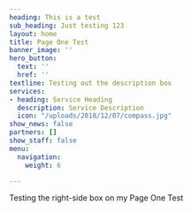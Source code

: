 ```yaml
---
heading: This is a test
sub_heading: Just testing 123
layout: home
title: Page One Test
banner_image: ''
hero_button:
  text: ''
  href: ''
textline: Testing out the description box
services:
- heading: Service Heading
  description: Service Description
  icon: "/uploads/2018/12/07/compass.jpg"
show_news: false
partners: []
show_staff: false
menu:
  navigation:
    weight: 6

---
```

Testing the right-side box on my Page One Test